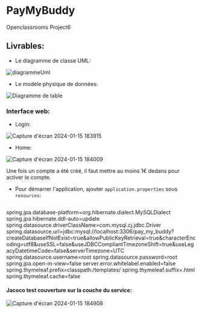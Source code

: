 
# PayMyBuddy

Openclassrooms Project6

## Livrables:
- Le diagramme de classe UML:  

![diagrammeUml](https://github.com/walid938/paymybuddy/assets/60928838/bc6810ab-30bd-4d90-a87f-eebbbe29d68f)

- Le modèle physique de données:  

![Diagramme de table](https://github.com/walid938/paymybuddy/assets/60928838/f1fd7d42-91c2-4fbb-88a5-53a93d32c01d)


### Interface web:
- Login:


![Capture d'écran 2024-01-15 183915](https://github.com/walid938/paymybuddy/assets/60928838/8a1fd7c4-b34d-46e2-acd9-23dc67f501c1)

- Home:


![Capture d'écran 2024-01-15 184009](https://github.com/walid938/paymybuddy/assets/60928838/dd601158-5ce5-4589-b243-ccaac08ae096)


Une fois un compte a été créé, il faut mettre au moins 1€ dedans pour activer le compte.

- Pour démarrer l'application, ajouter `application.properties` sous `resources`:
  ```properties

spring.jpa.database-platform=org.hibernate.dialect.MySQLDialect
spring.jpa.hibernate.ddl-auto=update
spring.datasource.driverClassName=com.mysql.cj.jdbc.Driver
spring.datasource.url=jdbc:mysql://localhost:3306/pay_my_buddy?createDatabaseIfNotExist=true&allowPublicKeyRetrieval=true&characterEncoding=utf8&useSSL=false&useJDBCCompliantTimezoneShift=true&useLegacyDatetimeCode=false&serverTimezone=UTC
spring.datasource.username=root
spring.datasource.password=root
spring.jpa.open-in-view=false
server.error.whitelabel.enabled=false
spring.thymeleaf.prefix=classpath:/templates/
spring.thymeleaf.suffix=.html
spring.thymeleaf.cache=false


#### Jacoco test couverture sur la couche du service:   

![Capture d'écran 2024-01-15 184908](https://github.com/walid938/paymybuddy/assets/60928838/029cf35f-2571-403b-96ee-b85e74cc2a30)




